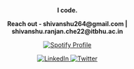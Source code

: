<p align="center"><b>I code.</b></p>
<p align="center"><b>Reach out - shivanshu264@gmail.com | shivanshu.ranjan.che22@itbhu.ac.in </b></p>

<p align="center">
  <a href="https://spotify-github-profile.kittinanx.com/api/view?uid=317siayuy7dx7s3jvoae2lidy67a&cover_image=true&theme=default&show_offline=false&background_color=121212&interchange=true">
    <img src="https://spotify-github-profile.kittinanx.com/api/view?uid=317siayuy7dx7s3jvoae2lidy67a&cover_image=true&theme=default&show_offline=false&background_color=121212&interchange=true" alt="Spotify Profile">
  </a>
</p>

<p align="center">
  <a href="https://www.linkedin.com/in/shivanshu-ranjan-0671a3245/">
    <img src="[https://img.shields.io/badge/-LinkedIn-blue?style=for-the-badge&logo=linkedin&logoColor=white](https://content.linkedin.com/content/dam/me/business/en-us/amp/xbu/linkedin-revised-brand-guidelines/downloads/fg/brandg-business-linkedin-logo-dsk-v03.png/jcr:content/renditions/brandg-business-linkedin-logo-dsk-v03-2x.png)" alt="LinkedIn">
  </a>
  <a href="https://twitter.com/shivuuuuu264">
    <img src="https://img.shields.io/badge/-Twitter-1DA1F2?style=for-the-badge&logo=twitter&logoColor=white" alt="Twitter">
  </a>
</p>
